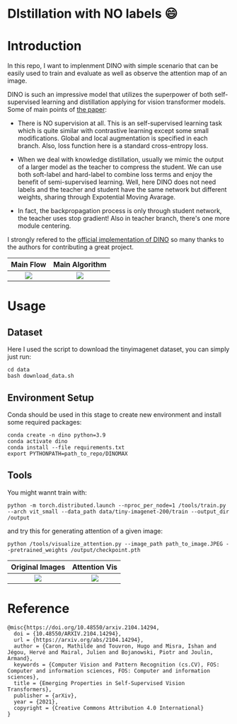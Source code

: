 DIstillation with NO labels :smile:
=====

# Introduction

In this repo, I want to implenment DINO with simple scenario that can be easily used to train and evaluate as well as observe the attention map of an image. 

DINO is such an impressive model that utilizes the superpower of both self-supervised learning and distillation applying for vision transformer models. Some of main points of [the paper](https://arxiv.org/abs/2104.14294):

- There is NO supervision at all. This is an self-supervised learning task which is quite similar with contrastive learning except some small modifications. Global and local augmentation is specified in each branch. Also, loss function here is a standard cross-entropy loss.

- When we deal with knowledge distillation, usually we mimic the output of a larger model as the teacher to compress the student. We can use both soft-label and hard-label to combine loss terms and enjoy the benefit of semi-supervised learning. Well, here DINO does not need labels and the teacher and student have the same network but different weights, sharing through Expotential Moving Avarage. 

- In fact, the backpropagation process is only through student network, the teacher uses stop gradient! Also in teacher branch, there's one more module centering. 

I strongly refered to the [official implementation of DINO](https://github.com/facebookresearch/dino) so many thanks to the authors for contributing a great project.

Main Flow             |  Main Algorithm
:-------------------------:|:-------------------------:
![](https://user-images.githubusercontent.com/61444616/180604765-cf707bb4-8171-4bab-9947-c32c7d5eaa4e.png)  |  ![](https://user-images.githubusercontent.com/61444616/180604599-024c31c7-e21b-4a56-bccf-b6cf6c37d612.png)

# Usage 

## Dataset

Here I used the script to download the tinyimagenet dataset, you can simply just run:

```
cd data
bash download_data.sh
```

## Environment Setup

Conda should be used in this stage to create new environment and install some required packages:

```
conda create -n dino python=3.9
conda activate dino
conda install --file requirements.txt
export PYTHONPATH=path_to_repo/DINOMAX
```

## Tools

You might wannt train with:

`python -m torch.distributed.launch --nproc_per_node=1 /tools/train.py --arch vit_small --data_path data/tiny-imagenet-200/train --output_dir /output`

and try this for generating attention of a given image:

`python /tools/visualize_attention.py --image_path path_to_image.JPEG --pretrained_weights /output/checkpoint.pth`

Original Images             |  Attention Vis
:-------------------------:|:-------------------------:
![](https://user-images.githubusercontent.com/61444616/180604021-f0a1b7ef-7f59-4ad0-a9a0-cf4b1eae4123.png)  |  ![](https://user-images.githubusercontent.com/61444616/180604075-c1ae3daa-f915-4769-b993-0e186492b211.png)


# Reference

```
@misc{https://doi.org/10.48550/arxiv.2104.14294,
  doi = {10.48550/ARXIV.2104.14294},
  url = {https://arxiv.org/abs/2104.14294},
  author = {Caron, Mathilde and Touvron, Hugo and Misra, Ishan and Jégou, Hervé and Mairal, Julien and Bojanowski, Piotr and Joulin, Armand},
  keywords = {Computer Vision and Pattern Recognition (cs.CV), FOS: Computer and information sciences, FOS: Computer and information sciences},
  title = {Emerging Properties in Self-Supervised Vision Transformers},
  publisher = {arXiv},
  year = {2021},
  copyright = {Creative Commons Attribution 4.0 International}
}
```
